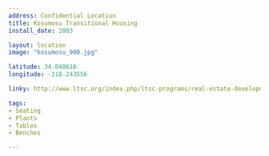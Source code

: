 ```yaml
---
address: Confidential Location
title: Kosumosu Transitional Housing
install_date: 2003

layout: location
image: "kosumosu_900.jpg"

latitude: 34.048616
longitude: -118.243556

linky: http://www.ltsc.org/index.php/ltsc-programs/real-estate-development/housing-portfolio-/330-kosumosu-transitional-housing

tags:	
- Seating
- Plants
- Tables
- Benches

---
```

